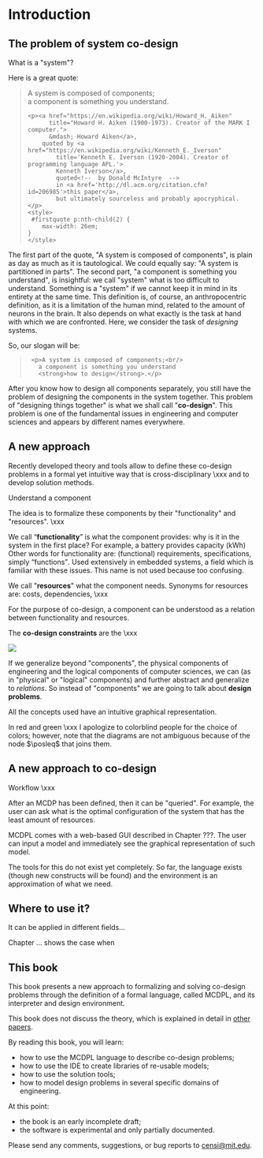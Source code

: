 # Introduction

## The problem of system co-design

What is a "system"?

Here is a great quote:

<blockquote id="firstquote">
    <p>
        A system is composed of components;      <br/>
        a component is something you understand.
    </p>

    <p><a href="https://en.wikipedia.org/wiki/Howard_H._Aiken"
          title="Howard H. Aiken (1900-1973). Creator of the MARK I computer.">
          &mdash; Howard Aiken</a>,
        quoted by <a href="https://en.wikipedia.org/wiki/Kenneth_E._Iverson"
            title='Kenneth E. Iverson (1920-2004). Creator of programming language APL.'>
            Kenneth Iverson</a>,
            quoted<!--  by Donald McIntyre  -->
            in <a href='http://dl.acm.org/citation.cfm?id=206985'>this paper</a>,
            but ultimately sourceless and probably apocryphical.
    </p>
    <style>
     #firstquote p:nth-child(2) {
        max-width: 26em;
    }
    </style>

</blockquote>


The first part of the quote, "A system is composed of components", is plain as
day as much as it is tautological. We could equally say: "A system is
partitioned in parts". The second part, "a component is something you
understand", is insightful: we call "system" what is too difficult to
understand. Something is a "system" if we cannot keep it in mind in its entirety
at the same time. This definition is, of course, an anthropocentric definition,
as it is a limitation of the human mind, related to the amount of neurons in the
brain. It also depends on what exactly is the task at hand with which we are
confronted. Here, we consider the task of *designing* systems.

So, our slogan will be:

<blockquote id='secondquote'>
    <!-- <p>A system is composed of components;<br/>
     a component is something <u>you can design</u>;<br/>
     <u>co-design</u> is designing them all together.</p> -->

     <p>A system is composed of components;<br/>
       a component is something you understand
       <strong>how to design</strong>.</p>
</blockquote>

<style>
#newpart {
    color: purple;
}
</style>


After you know how to design all components separately, you still have the
problem of designing the components in the system together. This problem of
"designing things together" is what we shall call "**co-design**". This problem
is one of the fundamental issues in engineering and computer sciences and
appears by different names everywhere.



## A new approach

Recently developed theory and tools allow to define these co-design problems in
a formal yet intuitive way that is cross-disciplinary \xxx and to develop solution
methods.


Understand a component

The idea is to formalize these components by their "functionality" and
"resources". \xxx

We call <q>**<f>functionality</f>**</q> is what the component provides: why is
it in the system in the first place? For example, a battery provides capacity
(kWh) Other words for functionality are: <f>(functional) requirements</f>,
<f>specifications</f>, simply <q><f>functions</f></q>. <footnote> Used
extensively in embedded systems, a field which is familiar with these issues.
This name is not used because too confusing.</footnote>

We call "**<r>resources</r>**" what the component needs. Synonyms for resources
are: <r>costs</r>, <r>dependencies</r>, \xxx

For the purpose of co-design, a component can be understood as
a relation between functionality and resources.

The **co-design constraints** are the \xxx

<img class='art' latex-options='scale=0.33' src="gmcdp_setup.pdf" />


If we generalize beyond "components", the physical components of engineering and
the logical components of computer sciences, we can (as in "physical" or
"logical" components) and further abstract and generalize to *relations*. So
instead of "components" we are going to talk about **design problems**.

All the concepts used have an intuitive graphical representation.

In red and green \xxx <footnote>I apologize to colorblind people
for the choice of colors; however, note that the diagrams are not ambiguous
because of the node $\posleq$ that joins them.</footnote>


## A new approach to co-design

Workflow \xxx


After an MCDP has been defined, then it can be "queried". For example, the user
can ask what is the optimal configuration of the system that has the least
amount of resources.


MCDPL comes with a web-based GUI described in <ref>Chapter ???</ref>. The user
can input a model and immediately see the graphical representation of such
model.


The tools for this do not exist yet completely. So far, the language exists
(though new constructs will be found) and the environment is an approximation of
what we need.


## Where to use it?

It can be applied in different fields...

Chapter ... shows the case when



## This book

This book presents a new approach to formalizing and solving co-design problems
through the definition of a formal language, called MCDPL, and its interpreter
and design environment.

This book does not discuss the theory, which is explained in detail in [other
papers].

[other papers]: #papers

By reading this book, you will learn:

* how to use the MCDPL language to describe co-design problems;
* how to use the IDE to create libraries of re-usable models;
* how to use the solution tools;
* how to model design problems in several specific domains of engineering.


At this point:

* the book is an early incomplete draft;
* the software is experimental and only partially documented.

Please send any comments, suggestions, or bug reports to <a
href="mailto:censi@mit.edu">censi@mit.edu</a>.
